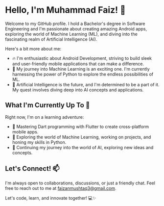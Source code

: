 # Hello, I'm Muhammad Faiz! 👋

Welcome to my GitHub profile. I hold a Bachelor's degree in Software Engineering and I'm passionate about creating amazing Android apps, exploring the world of Machine Learning (ML), and diving into the fascinating realm of Artificial Intelligence (AI). 

Here's a bit more about me:

- 🔥 I'm enthusiastic about Android Development, striving to build sleek and user-friendly mobile applications that can make a difference.
- 🤖 My journey into Machine Learning is an exciting one. I'm currently harnessing the power of Python to explore the endless possibilities of ML.
- 🧠 Artificial Intelligence is the future, and I'm determined to be a part of it. My quest involves diving deep into AI concepts and applications.

## What I'm Currently Up To 🌱

Right now, I'm on a learning adventure:

- 📱 Mastering Dart programming with Flutter to create cross-platform mobile apps.
- 🤯 Exploring the world of Machine Learning, working on projects, and honing my skills in Python.
- 🚀 Continuing my journey into the world of AI, exploring new ideas and concepts.

## Let's Connect! 📫

I'm always open to collaborations, discussions, or just a friendly chat. Feel free to reach out to me at [faizanmushtaq3@gmail.com](mailto:faizanmushtaq3@gmail.com).

Let's code, learn, and innovate together! 💻✨
